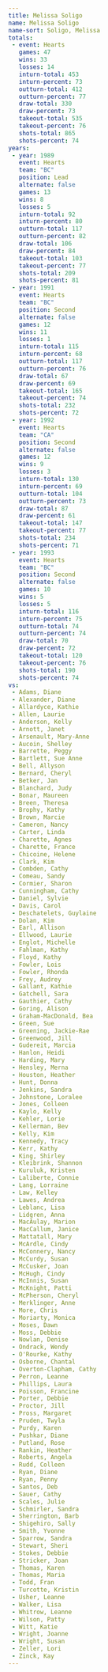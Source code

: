 ```yaml
---
title: Melissa Soligo
name: Melissa Soligo
name-sort: Soligo, Melissa
totals:
 - event: Hearts
   games: 47
   wins: 33
   losses: 14
   inturn-total: 453
   inturn-percent: 73
   outturn-total: 412
   outturn-percent: 77
   draw-total: 330
   draw-percent: 73
   takeout-total: 535
   takeout-percent: 76
   shots-total: 865
   shots-percent: 74
years:
 - year: 1989
   event: Hearts
   team: "BC"
   position: Lead
   alternate: false
   games: 13
   wins: 8
   losses: 5
   inturn-total: 92
   inturn-percent: 80
   outturn-total: 117
   outturn-percent: 82
   draw-total: 106
   draw-percent: 84
   takeout-total: 103
   takeout-percent: 77
   shots-total: 209
   shots-percent: 81
 - year: 1991
   event: Hearts
   team: "BC"
   position: Second
   alternate: false
   games: 12
   wins: 11
   losses: 1
   inturn-total: 115
   inturn-percent: 68
   outturn-total: 117
   outturn-percent: 76
   draw-total: 67
   draw-percent: 69
   takeout-total: 165
   takeout-percent: 74
   shots-total: 232
   shots-percent: 72
 - year: 1992
   event: Hearts
   team: "CA"
   position: Second
   alternate: false
   games: 12
   wins: 9
   losses: 3
   inturn-total: 130
   inturn-percent: 69
   outturn-total: 104
   outturn-percent: 73
   draw-total: 87
   draw-percent: 61
   takeout-total: 147
   takeout-percent: 77
   shots-total: 234
   shots-percent: 71
 - year: 1993
   event: Hearts
   team: "BC"
   position: Second
   alternate: false
   games: 10
   wins: 5
   losses: 5
   inturn-total: 116
   inturn-percent: 75
   outturn-total: 74
   outturn-percent: 74
   draw-total: 70
   draw-percent: 72
   takeout-total: 120
   takeout-percent: 76
   shots-total: 190
   shots-percent: 74
vs:
 - Adams, Diane
 - Alexander, Diane
 - Allardyce, Kathie
 - Allen, Laurie
 - Anderson, Kelly
 - Arnott, Janet
 - Arsenault, Mary-Anne
 - Aucoin, Shelley
 - Barrette, Peggy
 - Bartlett, Sue Anne
 - Bell, Allyson
 - Bernard, Cheryl
 - Betker, Jan
 - Blanchard, Judy
 - Bonar, Maureen
 - Breen, Theresa
 - Brophy, Kathy
 - Brown, Marcie
 - Cameron, Nancy
 - Carter, Linda
 - Charette, Agnes
 - Charette, France
 - Chicoine, Helene
 - Clark, Kim
 - Combden, Cathy
 - Comeau, Sandy
 - Cormier, Sharon
 - Cunningham, Cathy
 - Daniel, Sylvie
 - Davis, Carol
 - Deschatelets, Guylaine
 - Dolan, Kim
 - Earl, Allison
 - Ellwood, Laurie
 - Englot, Michelle
 - Fahlman, Kathy
 - Floyd, Kathy
 - Fowler, Lois
 - Fowler, Rhonda
 - Frey, Audrey
 - Gallant, Kathie
 - Gatchell, Sara
 - Gauthier, Cathy
 - Goring, Alison
 - Graham-MacDonald, Bea
 - Green, Sue
 - Greening, Jackie-Rae
 - Greenwood, Jill
 - Gudereit, Marcia
 - Hanlon, Heidi
 - Harding, Mary
 - Hensley, Merna
 - Houston, Heather
 - Hunt, Donna
 - Jenkins, Sandra
 - Johnstone, Loralee
 - Jones, Colleen
 - Kaylo, Kelly
 - Kehler, Lorie
 - Kellerman, Bev
 - Kelly, Kim
 - Kennedy, Tracy
 - Kerr, Kathy
 - King, Shirley
 - Kleibrink, Shannon
 - Kuruluk, Kristen
 - Laliberte, Connie
 - Lang, Lorraine
 - Law, Kelley
 - Lawes, Andrea
 - Leblanc, Lisa
 - Lidgren, Anna
 - MacAulay, Marion
 - MacCallum, Janice
 - Mattatall, Mary
 - McArdle, Cindy
 - McConnery, Nancy
 - McCurdy, Susan
 - McCusker, Joan
 - McHugh, Cindy
 - McInnis, Susan
 - McKnight, Patti
 - McPherson, Cheryl
 - Merklinger, Anne
 - More, Chris
 - Moriarty, Monica
 - Moses, Dawn
 - Moss, Debbie
 - Nowlan, Denise
 - Ondrack, Wendy
 - O'Rourke, Kathy
 - Osborne, Chantal
 - Overton-Clapham, Cathy
 - Perron, Leanne
 - Phillips, Laura
 - Poisson, Francine
 - Porter, Debbie
 - Proctor, Jill
 - Pross, Margaret
 - Pruden, Twyla
 - Purdy, Karen
 - Pushkar, Diane
 - Putland, Rose
 - Rankin, Heather
 - Roberts, Angela
 - Rudd, Colleen
 - Ryan, Diane
 - Ryan, Penny
 - Santos, Deb
 - Sauer, Cathy
 - Scales, Julie
 - Schmirler, Sandra
 - Sherrington, Barb
 - Shigehiro, Sally
 - Smith, Yvonne
 - Sparrow, Sandra
 - Stewart, Sheri
 - Stokes, Debbie
 - Stricker, Joan
 - Thomas, Karen
 - Thomas, Maria
 - Todd, Fran
 - Turcotte, Kristin
 - Usher, Leanne
 - Walker, Lisa
 - Whitrow, Leanne
 - Wilson, Patty
 - Witt, Katie
 - Wright, Joanne
 - Wright, Susan
 - Zeller, Lori
 - Zinck, Kay
---
```

